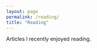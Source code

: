 ```yaml
---
layout: page
permalink: /reading/
title: "Reading"
---
```


<p>Articles I recently enjoyed reading.</p>

<p id="feed"></p>

<script>
<!--
$(document).ready(function(){
var rss = 'http://feeds.delicious.com/v2/rss/ereinerts?count=100';
function hostname(url) {
  var matches = url.match(/^https?\:\/\/(www\.)?([^\/?#]+)(?:[\/?#]|$)/i);
  return matches[2];
}
(function(url, callback) {
    $.ajax({
        url: document.location.protocol
             + '//ajax.googleapis.com/ajax/services/feed/load?v=1.0&num=-1&callback=?&q='
             + encodeURIComponent(url),
        dataType: 'json',
        success: function(data) {
            callback(data.responseData.feed);
        }
    });
})(rss, function(feed){
    var entries = feed.entries, feed = '';
    for (var i = 0; i < entries.length; i++) {
        feed += '<p><b><a href="' + entries[i].link + '">' + entries[i].title + '</a></b><br>'
                + '<i>' + hostname(entries[i].link) + '</i></p>';
    }
    $('#feed').append(feed);
});
}); /* ready */
//-->
</script>
